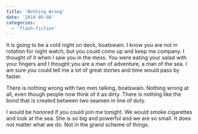 ```yaml
---
title: 'Nothing Wrong'
date: '2014-05-08'
categories:
  - 'flash-fiction'
---
```


It is going to be a cold night on deck, boatswain. I know you are not in
rotation for night watch, but you could come up and keep me company. I thought
of it when I saw you in the mess. You were eating your salad with your fingers
and I thought you are a man of adventure, a man of the sea. I am sure you could
tell me a lot of great stories and time would pass by faster.

<!-- truncate -->

There is nothing wrong with two men talking, boatswain. Nothing wrong at all,
even though people now think of it as dirty. There is nothing like the bond that
is created between two seamen in line of duty.

I would be honored if you could join me tonight. We would smoke cigarettes and
look at the sea. She is so big and powerful and we are so small. It does not
matter what we do. Not in the grand scheme of things.
